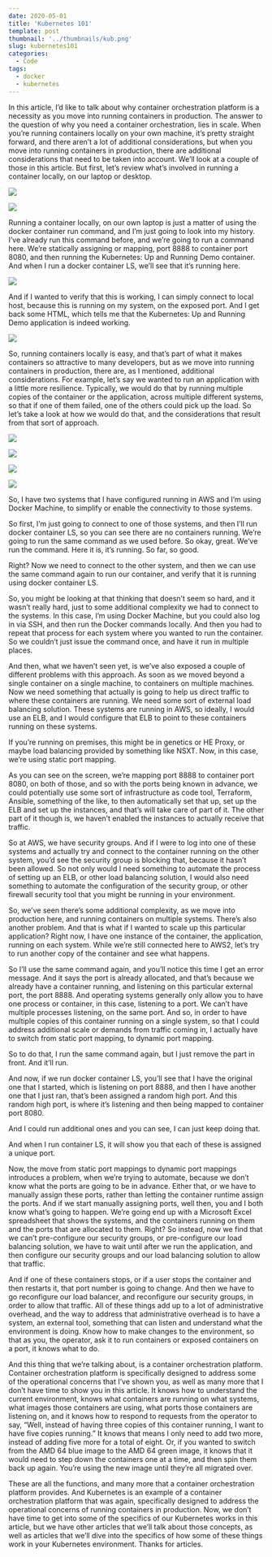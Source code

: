 ```yaml
---
date: 2020-05-01
title: 'Kubernetes 101'
template: post
thumbnail: '../thumbnails/kub.png'
slug: kubernetes101
categories:
  - Code
tags:
  - docker
  - kubernetes
---
```


In this article, I’d like to talk about why container orchestration platform is a necessity as you move into running containers in production. The answer to the question of why you need a container orchestration, lies in scale. When you’re running containers locally on your own machine, it’s pretty straight forward, and there aren’t a lot of additional considerations, but when you move into running containers in production, there are additional considerations that need to be taken into account. We’ll look at a couple of those in this article. But first, let’s review what’s involved in running a container locally, on our laptop or desktop.

![](../images/file1.png)

![](../images/file2.png)

Running a container locally, on our own laptop is just a matter of using the docker container run command, and I’m just going to look into my history. I’ve already run this command before, and we’re going to run a command here. We’re statically assigning or mapping, port 8888 to container port 8080, and then running the Kubernetes: Up and Running Demo container. 
And when I run a docker container LS, we’ll see that it’s running here. 

![](../images/containerls.png)

And if I wanted to verify that this is working, I can simply connect to local host, because this is running on my system, on the exposed port. And I get back some HTML, which tells me that the Kubernetes: Up and Running Demo application is indeed working.

![](../images/verify.png)

So, running containers locally is easy, and that’s part of what it makes containers so attractive to many developers, but as we move into running containers in production, there are, as I mentioned, additional considerations. For example, let’s say we wanted to run an application with a little more resilience. Typically, we would do that by running multiple copies of the container or the application, across multiple different systems, so that if one of them failed, one of the others could pick up the load. So let’s take a look at how we would do that, and the considerations that result from that sort of approach.

![](../images/slide1.png)

![](../images/slide2.png)

![](../images/slide3.png)

![](../images/slide4.png)

So, I have two systems that I have configured running in AWS and I’m using Docker Machine, to simplify or enable the connectivity to those systems. 

So first, I’m just going to connect to one of those systems, and then I’ll run docker container LS, so you can see there are no containers running. We’re going to run the same command as we used before. So okay, great. We’ve run the command. Here it is, it’s running. So far, so good. 

Right? Now we need to connect to the other system, and then we can use the same command again to run our container, and verify that it is running using docker container LS.

So, you might be looking at that thinking that doesn’t seem so hard, and it wasn’t really hard, just to some additional complexity we had to connect to the systems. In this case, I’m using Docker Machine, but you could also log in via SSH, and then run the Docker commands locally. And then you had to repeat that process for each system where you wanted to run the container. So we couldn’t just issue the command once, and have it run in multiple places.

And then, what we haven’t seen yet, is we’ve also exposed a couple of different problems with this approach. As soon as we moved beyond a single container on a single machine, to containers on multiple machines. Now we need something that actually is going to help us direct traffic to where these containers are running. We need some sort of external load balancing solution. These systems are running in AWS, so ideally, I would use an ELB, and I would configure that ELB to point to these containers running on these systems.

If you’re running on premises, this might be in genetics or HE Proxy, or maybe load balancing provided by something like NSXT. Now, in this case, we’re using static port mapping. 

As you can see on the screen, we’re mapping port 8888 to container port 8080, on both of those, and so with the ports being known in advance, we could potentially use some sort of infrastructure as code tool, Terraform, Ansible, something of the like, to then automatically set that up, set up the ELB and set up the instances, and that’s will take care of part of it. The other part of it though is, we haven’t enabled the instances to actually receive that traffic.

So at AWS, we have security groups. And if I were to log into one of these systems and actually try and connect to the container running on the other system, you’d see the security group is blocking that, because it hasn’t been allowed. So not only would I need something to automate the process of setting up an ELB, or other load balancing solution, I would also need something to automate the configuration of the security group, or other firewall security tool that you might be running in your environment.

So, we’ve seen there’s some additional complexity, as we move into production here, and running containers on multiple systems. There’s also another problem. And that is what if I wanted to scale up this particular application? Right now, I have one instance of the container, the application, running on each system. While we’re still connected here to AWS2, let’s try to run another copy of the container and see what happens.

So I’ll use the same command again, and you’ll notice this time I get an error message. And it says the port is already allocated, and that’s because we already have a container running, and listening on this particular external port, the port 8888. And operating systems generally only allow you to have one process or container, in this case, listening to a port. We can’t have multiple processes listening, on the same port. And so, in order to have multiple copies of this container running on a single system, so that I could address additional scale or demands from traffic coming in, I actually have to switch from static port mapping, to dynamic port mapping.

So to do that, I run the same command again, but I just remove the part in front. And it’ll run. 

And now, if we run docker container LS, you’ll see that I have the original one that I started, which is listening on port 8888, and then I have another one that I just ran, that’s been assigned a random high port. And this random high port, is where it’s listening and then being mapped to container port 8080. 

And I could run additional ones and you can see, I can just keep doing that.

And when I run container LS, it will show you that each of these is assigned a unique port. 

Now, the move from static port mappings to dynamic port mappings introduces a problem, when we’re trying to automate, because we don’t know what the ports are going to be in advance. Either that, or we have to manually assign these ports, rather than letting the container runtime assign the ports. And if we start manually assigning ports, well then, you and I both know what’s going to happen. We’re going end up with a Microsoft Excel spreadsheet that shows the systems, and the containers running on them and the ports that are allocated to them. Right? So instead, now we find that we can’t pre-configure our security groups, or pre-configure our load balancing solution, we have to wait until after we run the application, and then configure our security groups and our load balancing solution to allow that traffic.

And if one of these containers stops, or if a user stops the container and then restarts it, that port number is going to change. And then we have to go reconfigure our load balancer, and reconfigure our security groups, in order to allow that traffic. All of these things add up to a lot of administrative overhead, and the way to address that administrative overhead is to have a system, an external tool, something that can listen and understand what the environment is doing. Know how to make changes to the environment, so that as you, the operator, ask it to run containers or exposed containers on a port, it knows what to do.

And this thing that we’re talking about, is a container orchestration platform. Container orchestration platform is specifically designed to address some of the operational concerns that I’ve shown you, as well as many more that I don’t have time to show you in this article. It knows how to understand the current environment, knows what containers are running on what systems, what images those containers are using, what ports those containers are listening on, and it knows how to respond to requests from the operator to say, “Well, instead of having three copies of this container running, I want to have five copies running.” It knows that means I only need to add two more, instead of adding five more for a total of eight. Or, if you wanted to switch from the AMD 64 blue image to the AMD 64 green image, it knows that it would need to step down the containers one at a time, and then spin them back up again. You’re using the new image until they’re all migrated over.

These are all the functions, and many more that a container orchestration platform provides. And Kubernetes is an example of a container orchestration platform that was again, specifically designed to address the operational concerns of running containers in production. Now, we don’t have time to get into some of the specifics of our Kubernetes works in this article, but we have other articles that we’ll talk about those concepts, as well as articles that we’ll dive into the specifics of how some of these things work in your Kubernetes environment. Thanks for articles.